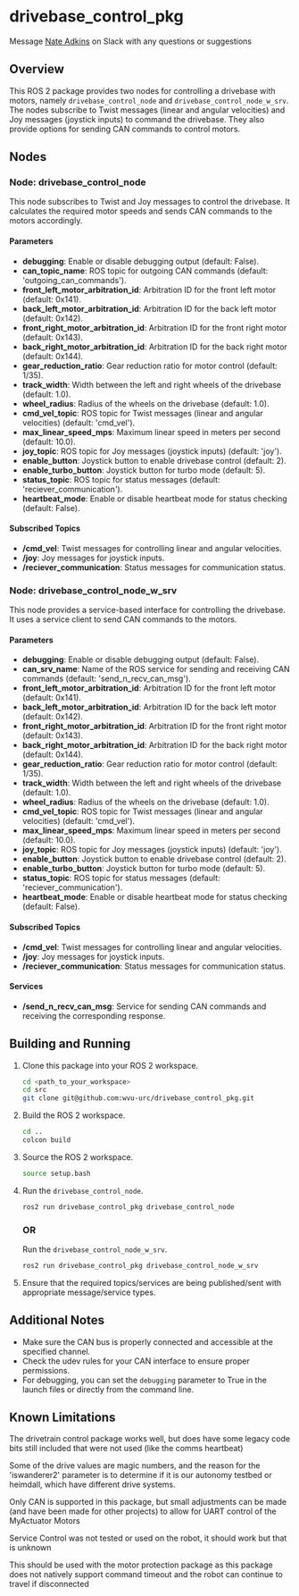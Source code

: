 # drivebase_control_pkg

Message [Nate Adkins](mailto:npa00003@mix.wvu.edu) on Slack with any questions or suggestions

## Overview

This ROS 2 package provides two nodes for controlling a drivebase with motors, namely `drivebase_control_node` and `drivebase_control_node_w_srv`. The nodes subscribe to Twist messages (linear and angular velocities) and Joy messages (joystick inputs) to command the drivebase. They also provide options for sending CAN commands to control motors.

## Nodes

### Node: drivebase_control_node

This node subscribes to Twist and Joy messages to control the drivebase. It calculates the required motor speeds and sends CAN commands to the motors accordingly.

#### Parameters

- **debugging**: Enable or disable debugging output (default: False).
- **can_topic_name**: ROS topic for outgoing CAN commands (default: 'outgoing_can_commands').
- **front_left_motor_arbitration_id**: Arbitration ID for the front left motor (default: 0x141).
- **back_left_motor_arbitration_id**: Arbitration ID for the back left motor (default: 0x142).
- **front_right_motor_arbitration_id**: Arbitration ID for the front right motor (default: 0x143).
- **back_right_motor_arbitration_id**: Arbitration ID for the back right motor (default: 0x144).
- **gear_reduction_ratio**: Gear reduction ratio for motor control (default: 1/35).
- **track_width**: Width between the left and right wheels of the drivebase (default: 1.0).
- **wheel_radius**: Radius of the wheels on the drivebase (default: 1.0).
- **cmd_vel_topic**: ROS topic for Twist messages (linear and angular velocities) (default: 'cmd_vel').
- **max_linear_speed_mps**: Maximum linear speed in meters per second (default: 10.0).
- **joy_topic**: ROS topic for Joy messages (joystick inputs) (default: 'joy').
- **enable_button**: Joystick button to enable drivebase control (default: 2).
- **enable_turbo_button**: Joystick button for turbo mode (default: 5).
- **status_topic**: ROS topic for status messages (default: 'reciever_communication').
- **heartbeat_mode**: Enable or disable heartbeat mode for status checking (default: False).

#### Subscribed Topics

- **/cmd_vel**: Twist messages for controlling linear and angular velocities.
- **/joy**: Joy messages for joystick inputs.
- **/reciever_communication**: Status messages for communication status.

### Node: drivebase_control_node_w_srv

This node provides a service-based interface for controlling the drivebase. It uses a service client to send CAN commands to the motors.

#### Parameters

- **debugging**: Enable or disable debugging output (default: False).
- **can_srv_name**: Name of the ROS service for sending and receiving CAN commands (default: 'send_n_recv_can_msg').
- **front_left_motor_arbitration_id**: Arbitration ID for the front left motor (default: 0x141).
- **back_left_motor_arbitration_id**: Arbitration ID for the back left motor (default: 0x142).
- **front_right_motor_arbitration_id**: Arbitration ID for the front right motor (default: 0x143).
- **back_right_motor_arbitration_id**: Arbitration ID for the back right motor (default: 0x144).
- **gear_reduction_ratio**: Gear reduction ratio for motor control (default: 1/35).
- **track_width**: Width between the left and right wheels of the drivebase (default: 1.0).
- **wheel_radius**: Radius of the wheels on the drivebase (default: 1.0).
- **cmd_vel_topic**: ROS topic for Twist messages (linear and angular velocities) (default: 'cmd_vel').
- **max_linear_speed_mps**: Maximum linear speed in meters per second (default: 10.0).
- **joy_topic**: ROS topic for Joy messages (joystick inputs) (default: 'joy').
- **enable_button**: Joystick button to enable drivebase control (default: 2).
- **enable_turbo_button**: Joystick button for turbo mode (default: 5).
- **status_topic**: ROS topic for status messages (default: 'reciever_communication').
- **heartbeat_mode**: Enable or disable heartbeat mode for status checking (default: False).

#### Subscribed Topics

- **/cmd_vel**: Twist messages for controlling linear and angular velocities.
- **/joy**: Joy messages for joystick inputs.
- **/reciever_communication**: Status messages for communication status.

#### Services

- **/send_n_recv_can_msg**: Service for sending CAN commands and receiving the corresponding response.

## Building and Running

1. Clone this package into your ROS 2 workspace.

    ```bash
    cd <path_to_your_workspace>
    cd src
    git clone git@github.com:wvu-urc/drivebase_control_pkg.git
    ```

2. Build the ROS 2 workspace.

    ```bash
    cd ..
    colcon build
    ```

3. Source the ROS 2 workspace.

    ```bash
    source setup.bash
    ```

4. Run the `drivebase_control_node`.

    ```bash
    ros2 run drivebase_control_pkg drivebase_control_node
    ```
    
    ### **OR**
    
    Run the `drivebase_control_node_w_srv`.

    ```bash
    ros2 run drivebase_control_pkg drivebase_control_node_w_srv
    ```

6. Ensure that the required topics/services are being published/sent with appropriate message/service types.

## Additional Notes

- Make sure the CAN bus is properly connected and accessible at the specified channel.
- Check the udev rules for your CAN interface to ensure proper permissions.
- For debugging, you can set the `debugging` parameter to True in the launch files or directly from the command line.

## Known Limitations
The drivetrain control package works well, but does have some legacy code bits still included that were not used (like the comms heartbeat)

Some of the drive values are magic numbers, and the reason for the 'iswanderer2' parameter is to determine if it is our autonomy testbed or heimdall, which have different drive systems.

Only CAN is supported in this package, but small adjustments can be made (and have been made for other projects) to allow for UART control of the MyActuator Motors

Service Control was not tested or used on the robot, it should work but that is unknown

This should be used with the motor protection package as this package does not natively support command timeout and the robot can continue to travel if disconnected